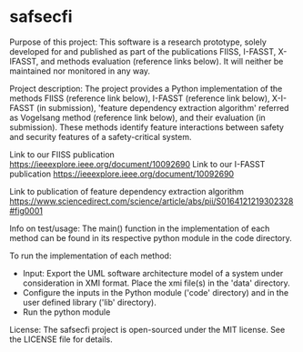 # safsecfi
Purpose of this project:
This software is a research prototype, solely developed for and published as part of the publications FIISS, I-FASST, X-IFASST, and methods evaluation (reference links below). It will neither be maintained nor monitored in any way.

Project description:
The project provides a Python implementation of the methods FIISS (reference link below), I-FASST (reference link below), X-I-FASST (in submission), 'feature dependency extraction algorithm' referred as Vogelsang method (reference link below), and their evaluation (in submission). These methods identify feature interactions between safety and security features of a safety-critical system.

Link to our FIISS publication https://ieeexplore.ieee.org/document/10092690
Link to our I-FASST publication https://ieeexplore.ieee.org/document/10092690

Link to publication of feature dependency extraction algorithm  https://www.sciencedirect.com/science/article/abs/pii/S0164121219302328#fig0001

Info on test/usage:
The main() function in the implementation of each method can be found in its respective python module in the code directory.

To run the implementation of each method:
- Input: Export the UML software architecture model of a system under consideration in XMI format. Place the xmi file(s) in the 'data' directory.
- Configure the inputs in the Python module ('code' directory) and in the user defined library ('lib' directory).
- Run the python module

License:
The safsecfi project is open-sourced under the MIT license. See the LICENSE file for details.
